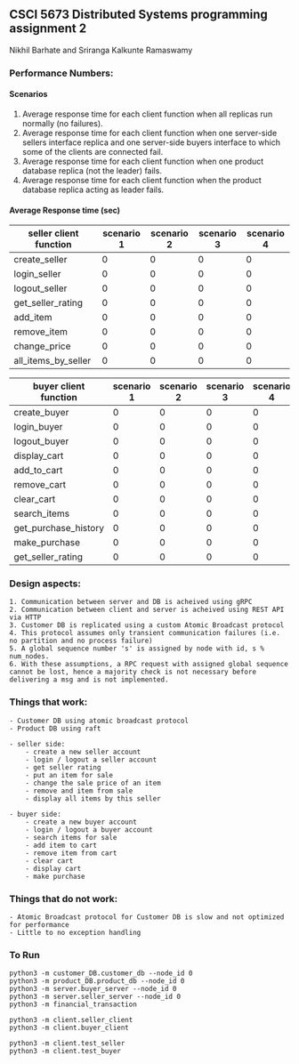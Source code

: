
## CSCI 5673 Distributed Systems programming assignment 2

Nikhil Barhate and Sriranga Kalkunte Ramaswamy


### Performance Numbers:

#### Scenarios

1. Average response time for each client function when all replicas run normally (no failures).
2. Average response time for each client function when one server-side sellers interface replica and one server-side buyers interface to which some of the clients are connected fail.
3. Average response time for each client function when one product database replica (not the leader) fails.
4. Average response time for each client function when the product database replica acting as leader fails.


#### Average Response time (sec)

| seller client function | scenario 1 | scenario 2 | scenario 3 | scenario 4 |
| --- | --- | --- | --- | --- |
| create_seller | 0 | 0 | 0 | 0 |
| login_seller | 0 | 0 | 0 | 0 |
| logout_seller | 0 | 0 | 0 | 0 |
| get_seller_rating | 0 | 0 | 0 | 0 |
| add_item | 0 | 0 | 0 | 0 |
| remove_item | 0 | 0 | 0 | 0 |
| change_price | 0 | 0 | 0 | 0 |
| all_items_by_seller | 0 | 0 | 0 | 0 |


| buyer client function | scenario 1 | scenario 2 | scenario 3 | scenario 4 |
| --- | --- | --- | --- | --- |
| create_buyer | 0 | 0 | 0 | 0 |
| login_buyer | 0 | 0 | 0 | 0 |
| logout_buyer | 0 | 0 | 0 | 0 |
| display_cart | 0 | 0 | 0 | 0 |
| add_to_cart | 0 | 0 | 0 | 0 |
| remove_cart | 0 | 0 | 0 | 0 |
| clear_cart | 0 | 0 | 0 | 0 |
| search_items | 0 | 0 | 0 | 0 |
| get_purchase_history | 0 | 0 | 0 | 0 |
| make_purchase | 0 | 0 | 0 | 0 |
| get_seller_rating | 0 | 0 | 0 | 0 |




### Design aspects:

    1. Communication between server and DB is acheived using gRPC
    2. Communication between client and server is acheived using REST API via HTTP
    3. Customer DB is replicated using a custom Atomic Broadcast protocol
    4. This protocol assumes only transient communication failures (i.e. no partition and no process failure)
    5. A global sequence number 's' is assigned by node with id, s % num_nodes.
    6. With these assumptions, a RPC request with assigned global sequence cannot be lost, hence a majority check is not necessary before delivering a msg and is not implemented.


### Things that work:

    - Customer DB using atomic broadcast protocol
    - Product DB using raft

    - seller side:
        - create a new seller account
        - login / logout a seller account
        - get seller rating
        - put an item for sale 
        - change the sale price of an item
        - remove and item from sale 
        - display all items by this seller
    
    - buyer side:
        - create a new buyer account 
        - login / logout a buyer account 
        - search items for sale 
        - add item to cart 
        - remove item from cart 
        - clear cart 
        - display cart 
        - make purchase
        


### Things that do not work:

    - Atomic Broadcast protocol for Customer DB is slow and not optimized for performance
    - Little to no exception handling


### To Run

```
python3 -m customer_DB.customer_db --node_id 0
python3 -m product_DB.product_db --node_id 0
python3 -m server.buyer_server --node_id 0
python3 -m server.seller_server --node_id 0
python3 -m financial_transaction
```

```
python3 -m client.seller_client
python3 -m client.buyer_client

python3 -m client.test_seller
python3 -m client.test_buyer
```




